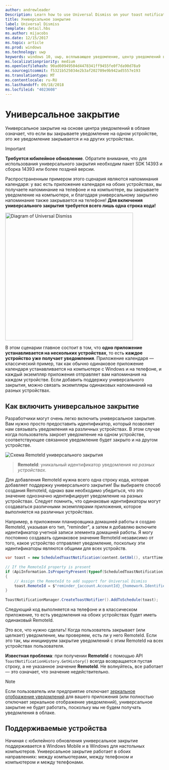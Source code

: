 ```yaml
---
author: andrewleader
Description: Learn how to use Universal Dismiss on your toast notifications.
title: Универсальное закрытие
label: Universal Dismiss
template: detail.hbs
ms.author: mijacobs
ms.date: 12/15/2017
ms.topic: article
ms.prod: windows
ms.technology: uwp
keywords: windows 10, uwp, всплывающее уведомление, центр уведомлений в облаке, универсальное закрытие, уведомление, разные устройства, закрыть один раз закрыть везде
ms.localizationpriority: medium
ms.openlocfilehash: 90ad60949504d4478341ff9455fe0f7da90d78a9
ms.sourcegitcommit: f5321b525034e2b3af202709e9b942ad5557e193
ms.translationtype: MT
ms.contentlocale: ru-RU
ms.lasthandoff: 09/18/2018
ms.locfileid: "4023608"
---
```

# <a name="universal-dismiss"></a>Универсальное закрытие

Универсальное закрытие на основе центра уведомлений в облаке означает, что если вы закрываете уведомление на одном устройстве, это же уведомление закрывается и на других устройствах.

> [!IMPORTANT]
> **Требуется юбилейное обновление**. Обратите внимание, что для использования универсального закрытия необходим пакет SDK 14393 и сборка 14393 или более поздней версии.

Распространенным примером этого сценария являются напоминания календаря: у вас есть приложение календаря на обоих устройствах, вы получаете напоминание на телефоне и на компьютере, вы закрываете уведомление на компьютере, и благодаря универсальному закрытию напоминание также закрывается на телефоне! **Для включения универсального закрытия требуется всего лишь одна строка кода!**

<img alt="Diagram of Universal Dismiss" src="images/universal-dismiss.gif" width="406"/>

В этом сценарии главное состоит в том, что **одно приложение устанавливается на нескольких устройствах**, то есть **каждое устройство уже получает уведомления**. Приложение календаря — классический пример, так как обычно одинаковое приложение календаря устанавливается на компьютере с Windows и на телефоне, и каждый экземпляр приложения отправляет вам напоминания на каждом устройстве. Если добавить поддержку универсального закрытия, можно связать экземпляры одинаковых напоминаний на разных устройствах.


## <a name="how-to-enable-universal-dismiss"></a>Как включить универсальное закрытие

Разработчики могут очень легко включить универсальное закрытие. Вам нужно просто предоставить идентификатор, который позволяет нам связывать уведомления на различных устройствах. В этом случае когда пользователь закроет уведомление на одном устройстве, соответствующее связанное уведомление будет закрыто и на другом устройстве.

![Схема RemoteId универсального закрытия](images/universal-dismiss-remoteid.jpg)

> **RemoteId**: уникальный идентификатор уведомления *на разных устройствах*.

Для добавления RemoteId нужна всего одна строку кода, которая добавляет поддержку универсального закрытия! Вы выбираете способ создания RemoteId, однако вам необходимо убедиться, что это значение однозначно идентифицирует уведомление на разных устройствах. Следует помнить, что одинаковые идентификаторы могут создаваться различными экземплярами приложения, которое выполняется на различных устройствах.

Например, в приложении планировщика домашней работы я создаю RemoteId, указывая его тип, "reminder", а затем я добавляю включите идентификатор учетной записи элемента домашней работы. Я могу постоянно создавать одинаковое значение RemoteId независимо от того, какое устройство отправляет уведомление, поскольку эти идентификаторы являются общими для всех устройств.

```csharp
var toast = new ScheduledToastNotification(content.GetXml(), startTime);
 
// If the RemoteId property is present
if (ApiInformation.IsPropertyPresent(typeof(ScheduledToastNotification).FullName, nameof(ScheduledToastNotification.RemoteId)))
{
    // Assign the RemoteId to add support for Universal Dismiss
    toast.RemoteId = $"reminder_{account.AccountId}_{homework.Identifier}"
}
  
ToastNotificationManager.CreateToastNotifier().AddToSchedule(toast);
```

Следующий код выполняется на телефоне и в классическом приложение, то есть уведомления на обоих устройствах будет иметь одинаковый RemoteId.

Это все, что нужно сделать! Когда пользователь закрывает (или щелкает) уведомление, мы проверяем, есть ли у него RemoteId. Если это так, мы инициируем закрытие уведомлений с этим RemoteId на всех устройствах пользователя.

**Известная проблема**: при получении **RemoteId** с помощью API `ToastNotificationHistory.GetHistory()` всегда возвращается пустая строку, а не указанное значение **RemoteId**. Не волнуйтесь, все работает — это означает, что значение недействительно.

> [!NOTE]
> Если пользователь или предприятие отключает [зеркальное отображение уведомлений](notification-mirroring.md) для вашего приложения (или полностью отключает зеркальное отображение уведомлений), универсальное закрытие не будет работать, поскольку мы не будем получать уведомления в облаке.


## <a name="supported-devices"></a>Поддерживаемые устройства

Начиная с юбилейного обновления универсальное закрытие поддерживается в Windows Mobile и в Windows для настольных компьютеров. Универсальное закрытие работает в обоих направлениях: между компьютерами, между телефоном и компьютером и между телефонами.